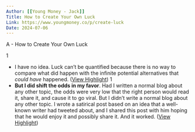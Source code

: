 ```yaml
---
Author: [[Young Money - Jack]]
Title: How to Create Your Own Luck
Link: https://www.youngmoney.co/p/create-luck
Date: 2024-07-06
---
```

A - How to Create Your Own Luck

1
- I have no idea. Luck can’t be quantified because there is no way to compare what did happen with the infinite potential alternatives that *could have* happened. ([View Highlight](https://read.readwise.io/read/01gwm8r1sh4trkjhybpranm9qk))
1
- **But I did shift the odds in my favor**. Had I written a normal blog about any other topic, the odds were very low that the right person would read it, share it, and cause it to go viral. But I didn’t write a normal blog about any other topic. I wrote a satirical post based on an idea that a well-known writer had tweeted about, and I shared this post with him hoping that he would enjoy it and possibly share it. And it worked. ([View Highlight](https://read.readwise.io/read/01gwm8vb8hjk7a4t6ejm1b36yx))
